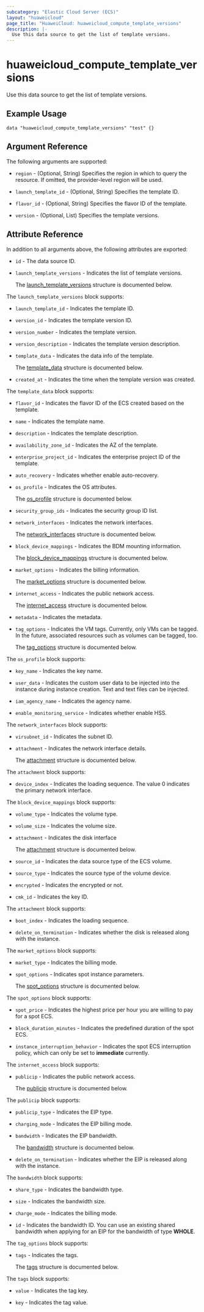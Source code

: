 ```yaml
---
subcategory: "Elastic Cloud Server (ECS)"
layout: "huaweicloud"
page_title: "HuaweiCloud: huaweicloud_compute_template_versions"
description: |-
  Use this data source to get the list of template versions.
---
```


# huaweicloud_compute_template_versions

Use this data source to get the list of template versions.

## Example Usage

```hcl
data "huaweicloud_compute_template_versions" "test" {}
```

## Argument Reference

The following arguments are supported:

* `region` - (Optional, String) Specifies the region in which to query the resource.
  If omitted, the provider-level region will be used.

* `launch_template_id` - (Optional, String) Specifies the template ID.

* `flavor_id` - (Optional, String) Specifies the flavor ID of the template.

* `version` - (Optional, List) Specifies the template versions.

## Attribute Reference

In addition to all arguments above, the following attributes are exported:

* `id` - The data source ID.

* `launch_template_versions` - Indicates the list of template versions.

  The [launch_template_versions](#launch_template_versions_struct) structure is documented below.

<a name="launch_template_versions_struct"></a>
The `launch_template_versions` block supports:

* `launch_template_id` - Indicates the template ID.

* `version_id` - Indicates the template version ID.

* `version_number` - Indicates the template version.

* `version_description` - Indicates the template version description.

* `template_data` - Indicates the data info of the template.

  The [template_data](#launch_template_versions_template_data_struct) structure is documented below.

* `created_at` - Indicates the time when the template version was created.

<a name="launch_template_versions_template_data_struct"></a>
The `template_data` block supports:

* `flavor_id` - Indicates the flavor ID of the ECS created based on the template.

* `name` - Indicates the template name.

* `description` - Indicates the template description.

* `availability_zone_id` - Indicates the AZ of the template.

* `enterprise_project_id` - Indicates the enterprise project ID of the template.

* `auto_recovery` - Indicates whether enable auto-recovery.

* `os_profile` - Indicates the OS attributes.

  The [os_profile](#template_data_os_profile_struct) structure is documented below.

* `security_group_ids` - Indicates the security group ID list.

* `network_interfaces` - Indicates the network interfaces.

  The [network_interfaces](#template_data_network_interfaces_struct) structure is documented below.

* `block_device_mappings` - Indicates the BDM mounting information.

  The [block_device_mappings](#template_data_block_device_mappings_struct) structure is documented below.

* `market_options` - Indicates the billing information.

  The [market_options](#template_data_market_options_struct) structure is documented below.

* `internet_access` - Indicates the public network access.

  The [internet_access](#template_data_internet_access_struct) structure is documented below.

* `metadata` - Indicates the metadata.

* `tag_options` - Indicates the VM tags.
  Currently, only VMs can be tagged. In the future, associated resources such as volumes can be tagged, too.

  The [tag_options](#template_data_tag_options_struct) structure is documented below.

<a name="template_data_os_profile_struct"></a>
The `os_profile` block supports:

* `key_name` - Indicates the key name.

* `user_data` - Indicates the custom user data to be injected into the instance during instance creation.
  Text and text files can be injected.

* `iam_agency_name` - Indicates the agency name.

* `enable_monitoring_service` - Indicates whether enable HSS.

<a name="template_data_network_interfaces_struct"></a>
The `network_interfaces` block supports:

* `virsubnet_id` - Indicates the subnet ID.

* `attachment` - Indicates the network interface details.

  The [attachment](#network_interfaces_attachment_struct) structure is documented below.

<a name="network_interfaces_attachment_struct"></a>
The `attachment` block supports:

* `device_index` - Indicates the loading sequence. The value 0 indicates the primary network interface.

<a name="template_data_block_device_mappings_struct"></a>
The `block_device_mappings` block supports:

* `volume_type` - Indicates the volume type.

* `volume_size` - Indicates the volume size.

* `attachment` - Indicates the disk interface

  The [attachment](#block_device_mappings_attachment_struct) structure is documented below.

* `source_id` - Indicates the data source type of the ECS volume.

* `source_type` - Indicates the source type of the volume device.

* `encrypted` - Indicates the encrypted or not.

* `cmk_id` - Indicates the key ID.

<a name="block_device_mappings_attachment_struct"></a>
The `attachment` block supports:

* `boot_index` - Indicates the loading sequence.

* `delete_on_termination` - Indicates whether the disk is released along with the instance.

<a name="template_data_market_options_struct"></a>
The `market_options` block supports:

* `market_type` - Indicates the billing mode.

* `spot_options` - Indicates spot instance parameters.

  The [spot_options](#market_options_spot_options_struct) structure is documented below.

<a name="market_options_spot_options_struct"></a>
The `spot_options` block supports:

* `spot_price` - Indicates  the highest price per hour you are willing to pay for a spot ECS.

* `block_duration_minutes` - Indicates the predefined duration of the spot ECS.

* `instance_interruption_behavior` - Indicates the spot ECS interruption policy, which can only be set to **immediate** currently.

<a name="template_data_internet_access_struct"></a>
The `internet_access` block supports:

* `publicip` - Indicates the public network access.

  The [publicip](#internet_access_publicip_struct) structure is documented below.

<a name="internet_access_publicip_struct"></a>
The `publicip` block supports:

* `publicip_type` - Indicates the EIP type.

* `charging_mode` - Indicates the EIP billing mode.

* `bandwidth` - Indicates the EIP bandwidth.

  The [bandwidth](#publicip_bandwidth_struct) structure is documented below.

* `delete_on_termination` - Indicates whether the EIP is released along with the instance.

<a name="publicip_bandwidth_struct"></a>
The `bandwidth` block supports:

* `share_type` - Indicates the bandwidth type.

* `size` - Indicates the bandwidth size.

* `charge_mode` - Indicates the billing mode.

* `id` - Indicates the bandwidth ID.
  You can use an existing shared bandwidth when applying for an EIP for the bandwidth of type **WHOLE**.

<a name="template_data_tag_options_struct"></a>
The `tag_options` block supports:

* `tags` - Indicates the tags.

  The [tags](#tag_options_tags_struct) structure is documented below.

<a name="tag_options_tags_struct"></a>
The `tags` block supports:

* `value` - Indicates the tag key.

* `key` - Indicates the tag value.
